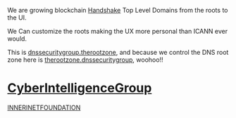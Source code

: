 
We are growing blockchain [Handshake](https:.//handshake.org/) Top Level Domains from the roots to the UI. 

We Can customize the roots making the UX more personal than ICANN ever would.

This is [dnssecuritygroup.therootzone](http://dnssecuritygroup.therootzone/), and because we control the DNS root zone here is [therootzone.dnssecuritygroup](http://therootzone.dnssecuritygroup), woohoo!!

# [CyberIntelligenceGroup](http://masterthyself.cyberintelligencegroup/) 

[INNERINETFOUNDATION](http://official.innerinetfoundation/)
